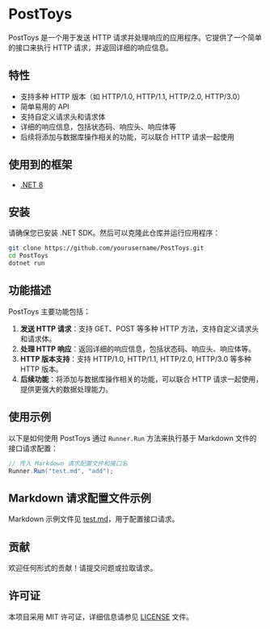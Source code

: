 # PostToys

PostToys 是一个用于发送 HTTP 请求并处理响应的应用程序。它提供了一个简单的接口来执行 HTTP 请求，并返回详细的响应信息。

## 特性

- 支持多种 HTTP 版本（如 HTTP/1.0, HTTP/1.1, HTTP/2.0, HTTP/3.0）
- 简单易用的 API
- 支持自定义请求头和请求体
- 详细的响应信息，包括状态码、响应头、响应体等
- 后续将添加与数据库操作相关的功能，可以联合 HTTP 请求一起使用

## 使用到的框架

- [.NET 8](https://dotnet.microsoft.com/download/dotnet/8.0)

## 安装

请确保您已安装 .NET SDK。然后可以克隆此仓库并运行应用程序：

```bash
git clone https://github.com/yourusername/PostToys.git
cd PostToys
dotnet run
```

## 功能描述

PostToys 主要功能包括：

1. **发送 HTTP 请求**：支持 GET、POST 等多种 HTTP 方法，支持自定义请求头和请求体。
2. **处理 HTTP 响应**：返回详细的响应信息，包括状态码、响应头、响应体等。
3. **HTTP 版本支持**：支持 HTTP/1.0, HTTP/1.1, HTTP/2.0, HTTP/3.0 等多种 HTTP 版本。
4. **后续功能**：将添加与数据库操作相关的功能，可以联合 HTTP 请求一起使用，提供更强大的数据处理能力。

## 使用示例

以下是如何使用 PostToys 通过 `Runner.Run` 方法来执行基于 Markdown 文件的接口请求配置：

```csharp
// 传入 Markdown 请求配置文件和接口名
Runner.Run("test.md", "add");
```

## Markdown 请求配置文件示例

Markdown 示例文件见 [test.md](PostToys.Parse.Markdown/test.md)，用于配置接口请求。


## 贡献

欢迎任何形式的贡献！请提交问题或拉取请求。

## 许可证

本项目采用 MIT 许可证，详细信息请参见 [LICENSE](LICENSE) 文件。
